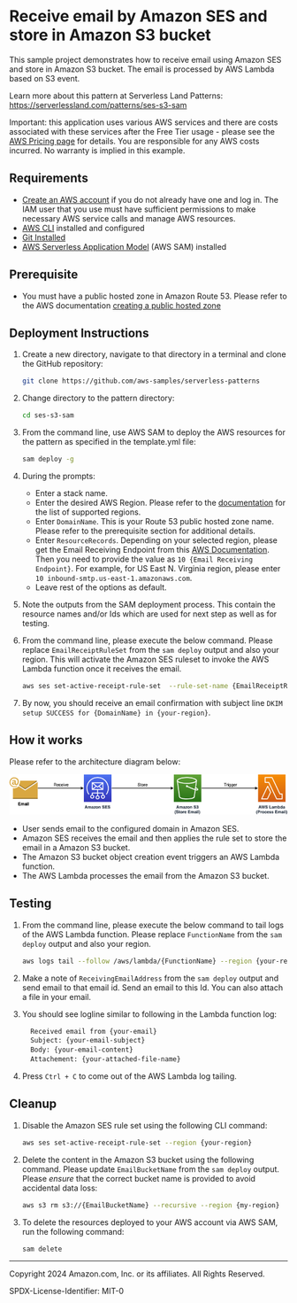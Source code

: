 # Receive email by Amazon SES and store in Amazon S3 bucket

This sample project demonstrates how to receive email using Amazon SES and store in Amazon S3 bucket. The email is processed by AWS Lambda based on S3 event.

Learn more about this pattern at Serverless Land Patterns: https://serverlessland.com/patterns/ses-s3-sam

Important: this application uses various AWS services and there are costs associated with these services after the Free Tier usage - please see the [AWS Pricing page](https://aws.amazon.com/pricing/) for details. You are responsible for any AWS costs incurred. No warranty is implied in this example.

## Requirements

- [Create an AWS account](https://portal.aws.amazon.com/gp/aws/developer/registration/index.html) if you do not already have one and log in. The IAM user that you use must have sufficient permissions to make necessary AWS service calls and manage AWS resources.
- [AWS CLI](https://docs.aws.amazon.com/cli/latest/userguide/install-cliv2.html) installed and configured
- [Git Installed](https://git-scm.com/book/en/v2/Getting-Started-Installing-Git)
- [AWS Serverless Application Model](https://docs.aws.amazon.com/serverless-application-model/latest/developerguide/serverless-sam-cli-install.html) (AWS SAM) installed

## Prerequisite
- You must have a public hosted zone in Amazon Route 53. Please refer to the AWS documentation [creating a public hosted zone](https://docs.aws.amazon.com/Route53/latest/DeveloperGuide/CreatingHostedZone.html)

## Deployment Instructions

1. Create a new directory, navigate to that directory in a terminal and clone the GitHub repository:
   ```bash
   git clone https://github.com/aws-samples/serverless-patterns
   ```
2. Change directory to the pattern directory:
   ```bash
   cd ses-s3-sam
   ```
3. From the command line, use AWS SAM to deploy the AWS resources for the pattern as specified in the template.yml file:
   ```bash
   sam deploy -g
   ```
4. During the prompts:

   - Enter a stack name. 
   - Enter the desired AWS Region. Please refer to the [documentation](https://docs.aws.amazon.com/ses/latest/dg/regions.html#region-receive-email) for the list of supported regions.
   - Enter `DomainName`. This is your Route 53 public hosted zone name. Please refer to the prerequisite section for additional details.
   - Enter `ResourceRecords`. Depending on your selected region, please get the Email Receiving Endpoint from this [AWS Documentation](https://docs.aws.amazon.com/ses/latest/dg/regions.html#region-receive-email). Then you need to provide the value as `10 {Email Receiving Endpoint}`. For example, for US East N. Virginia region, please enter `10 inbound-smtp.us-east-1.amazonaws.com`. 
   - Leave rest of the options as default.

5. Note the outputs from the SAM deployment process. This contain the resource names and/or Ids which are used for next step as well as for testing.

6. From the command line, please execute the below command. Please replace `EmailReceiptRuleSet` from the `sam deploy` output and also your region. This will activate the Amazon SES ruleset to invoke the AWS Lambda function once it receives the email.
   ```bash
   aws ses set-active-receipt-rule-set  --rule-set-name {EmailReceiptRuleSet} --region {your-region}
   ```

7. By now, you should receive an email confirmation with subject line `DKIM setup SUCCESS for {DomainName} in {your-region}`. 


## How it works


Please refer to the architecture diagram below:

![End to End Architecture](images/architecture.png)

* User sends email to the configured domain in Amazon SES.
* Amazon SES receives the email and then applies the rule set to store the email in a Amazon S3 bucket. 
* The Amazon S3 bucket object creation event triggers an AWS Lambda function.
* The AWS Lambda processes the email from the Amazon S3 bucket.

## Testing


1. From the command line, please execute the below command to tail logs of the AWS Lambda function. Please replace `FunctionName` from the `sam deploy` output and also your region. 
   ```bash
   aws logs tail --follow /aws/lambda/{FunctionName} --region {your-region}
   ```


2. Make a note of `ReceivingEmailAddress` from the `sam deploy` output and send email to that email id. Send an email to this Id. You can also attach a file in your email.


3. You should see logline similar to following in the Lambda function log: 
   ```bash
     Received email from {your-email}
     Subject: {your-email-subject}
     Body: {your-email-content}
     Attachement: {your-attached-file-name}
   ```

4. Press `Ctrl + C` to come out of the AWS Lambda log tailing.

## Cleanup

1. Disable the Amazon SES rule set using the following CLI command:
   ```bash
   aws ses set-active-receipt-rule-set --region {your-region}
   ```

2. Delete the content in the Amazon S3 bucket using the following command. Please update `EmailBucketName` from the `sam deploy` output. Please *ensure* that the correct bucket name is provided to avoid accidental data loss:
   ```bash
   aws s3 rm s3://{EmailBucketName} --recursive --region {my-region}
   ```

3. To delete the resources deployed to your AWS account via AWS SAM, run the following command:
   ```bash
   sam delete
   ```

---

Copyright 2024 Amazon.com, Inc. or its affiliates. All Rights Reserved.

SPDX-License-Identifier: MIT-0
